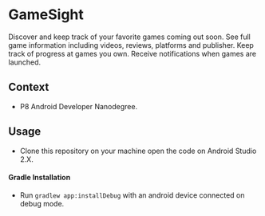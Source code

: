 # GameSight

Discover and keep track of your favorite games coming out soon. See full game information including videos, reviews, platforms and publisher. Keep track of progress at games you own. Receive notifications when games are launched.

## Context

* P8 Android Developer Nanodegree.

## Usage

* Clone this repository on your machine open the code on Android Studio 2.X.


#### Gradle Installation

* Run ``gradlew app:installDebug`` with an android device connected on debug mode.
